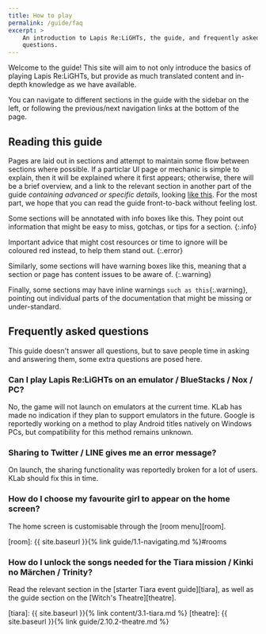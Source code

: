 ```yaml
---
title: How to play
permalink: /guide/faq
excerpt: >
    An introduction to Lapis Re:LiGHTs, the guide, and frequently asked
    questions.
---
```


Welcome to the guide! This site will aim to not only introduce the basics of
playing Lapis Re:LiGHTs, but provide as much translated content and in-depth
knowledge as we have available.

You can navigate to different sections in the guide with the sidebar on the
left, or following the previous/next navigation links at the bottom of the page.

## Reading this guide

Pages are laid out in sections and attempt to maintain some flow between
sections where possible. If a particlar UI page or mechanic is simple to
explain, then it will be explained where it first appears; otherwise, there will
be a brief overview, and a link to the relevant section in another part of the
guide *containing advanced or specific details*, looking [like
this](#reading-this-guide). For the most part, we hope that you can read the
guide front-to-back without feeling lost.

Some sections will be annotated with info boxes like this. They point out
information that might be easy to miss, gotchas, or tips for a section.
{:.info}

Important advice that might cost resources or time to ignore will be coloured
red instead, to help them stand out.
{:.error}

Similarly, some sections will have warning boxes like this, meaning that a
section or page has content issues to be aware of.
{:.warning}

Finally, some sections may have inline warnings `such as this`{:.warning},
pointing out individual parts of the documentation that might be missing or
under-standard.

## Frequently asked questions

This guide doesn't answer all questions, but to save people time in asking and
answering them, some extra questions are posed here.

### Can I play Lapis Re:LiGHTs on an emulator / BlueStacks / Nox / PC?

No, the game will not launch on emulators at the current time. KLab has made no
indication if they plan to support emulators in the future. Google is reportedly
working on a method to play Android titles natively on Windows PCs, but
compatibility for this method remains unknown.

### Sharing to Twitter / LINE gives me an error message?

On launch, the sharing functionality was reportedly broken for a lot of users.
KLab should fix this in time.

### How do I choose my favourite girl to appear on the home screen?

The home screen is customisable through the [room menu][room].

[room]: {{ site.baseurl }}{% link guide/1.1-navigating.md %}#rooms

### How do I unlock the songs needed for the Tiara mission / Kinki no Märchen / Trinity?

Read the relevant section in the [starter Tiara event guide][tiara], as well as
the guide section on the [Witch's Theatre][theatre].

[tiara]: {{ site.baseurl }}{% link content/3.1-tiara.md %}
[theatre]: {{ site.baseurl }}{% link guide/2.10.2-theatre.md %}

